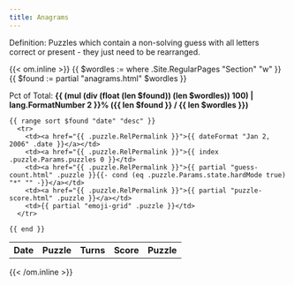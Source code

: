 ```yaml
---
title: Anagrams
---
```


Definition: Puzzles which contain a non-solving guess with all letters correct or present - they just need to be rearranged.

{{< om.inline >}}
  {{ $wordles := where .Site.RegularPages "Section" "w" }}
  {{ $found := partial "anagrams.html" $wordles }}
  <p>Pct of Total: <strong>{{ (mul (div (float (len $found)) (len $wordles)) 100)  | lang.FormatNumber 2 }}% ({{ len $found }} / {{ len $wordles }})</strong></p>
  <table>
    <tr>
      <th>Date</th>
      <th>Puzzle</th>
      <th>Turns</th>
      <th>Score</th>
      <th>Puzzle</th>
    </tr>

    {{ range sort $found "date" "desc" }}
      <tr>
        <td><a href="{{ .puzzle.RelPermalink }}">{{ dateFormat "Jan 2, 2006" .date }}</a></td>
        <td><a href="{{ .puzzle.RelPermalink }}">{{ index .puzzle.Params.puzzles 0 }}</td>
        <td><a href="{{ .puzzle.RelPermalink }}">{{ partial "guess-count.html" .puzzle }}{{- cond (eq .puzzle.Params.state.hardMode true) "*" "" -}}</a></td>
        <td><a href="{{ .puzzle.RelPermalink }}">{{ partial "puzzle-score.html" .puzzle }}</a></td>
        <td>{{ partial "emoji-grid" .puzzle }}</td>
      </tr>

    {{ end }}
  </table>
{{< /om.inline >}}
